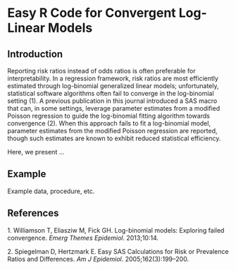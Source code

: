 
<!-- README.md is generated from README.Rmd. Please edit that file -->

# Easy R Code for Convergent Log-Linear Models

<!--can probably cite https://www.ncbi.nlm.nih.gov/pubmed/3509965 in the first sentence but need to read it to confirm-->

## Introduction

Reporting risk ratios instead of odds ratios is often preferable for
interpretability. In a regression framework, risk ratios are most
efficiently estimated through log-binomial generalized linear models;
unfortunately, statistical software algorithms often fail to converge in
the log-binomial setting (1). A previous publication in this journal
introduced a SAS macro that can, in some settings, leverage parameter
estimates from a modified Poisson regression to guide the log-binomial
fitting algorithm towards convergence (2). When this approach fails to
fit a log-binomial model, parameter estimates from the modified Poisson
regression are reported, though such estimates are known to exhibit
reduced statistical efficiency.

Here, we present …

## Example

Example data, procedure, etc.

## References

<div id="refs" class="references">

<div id="ref-Williamson2013-Logbinomial">

1\. Williamson T, Eliasziw M, Fick GH. Log-binomial models: Exploring
failed convergence. *Emerg Themes Epidemiol*. 2013;10:14. 

</div>

<div id="ref-Spiegelman2005-Easy">

2\. Spiegelman D, Hertzmark E. Easy SAS Calculations for Risk or
Prevalence Ratios and Differences. *Am J Epidemiol*.
2005;162(3):199–200. 

</div>

</div>
